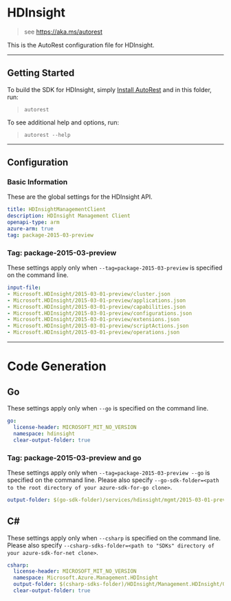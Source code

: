 # HDInsight
    
> see https://aka.ms/autorest

This is the AutoRest configuration file for HDInsight.



---
## Getting Started 
To build the SDK for HDInsight, simply [Install AutoRest](https://aka.ms/autorest/install) and in this folder, run:

> `autorest`

To see additional help and options, run:

> `autorest --help`
---

## Configuration



### Basic Information 
These are the global settings for the HDInsight API.

``` yaml
title: HDInsightManagementClient
description: HDInsight Management Client
openapi-type: arm
azure-arm: true
tag: package-2015-03-preview
```


### Tag: package-2015-03-preview

These settings apply only when `--tag=package-2015-03-preview` is specified on the command line.

``` yaml $(tag) == 'package-2015-03-preview'
input-file:
- Microsoft.HDInsight/2015-03-01-preview/cluster.json
- Microsoft.HDInsight/2015-03-01-preview/applications.json
- Microsoft.HDInsight/2015-03-01-preview/capabilities.json
- Microsoft.HDInsight/2015-03-01-preview/configurations.json
- Microsoft.HDInsight/2015-03-01-preview/extensions.json
- Microsoft.HDInsight/2015-03-01-preview/scriptActions.json
- Microsoft.HDInsight/2015-03-01-preview/operations.json
```


---
# Code Generation


## Go

These settings apply only when `--go` is specified on the command line.

``` yaml $(go)
go:
  license-header: MICROSOFT_MIT_NO_VERSION
  namespace: hdinsight
  clear-output-folder: true
```

### Tag: package-2015-03-preview and go

These settings apply only when `--tag=package-2015-03-preview --go` is specified on the command line.
Please also specify `--go-sdk-folder=<path to the root directory of your azure-sdk-for-go clone>`.

``` yaml $(tag) == 'package-2015-03-preview' && $(go)
output-folder: $(go-sdk-folder)/services/hdinsight/mgmt/2015-03-01-preview/hdinsight
```

## C# 

These settings apply only when `--csharp` is specified on the command line.
Please also specify `--csharp-sdks-folder=<path to "SDKs" directory of your azure-sdk-for-net clone>`.

``` yaml $(csharp)
csharp:
  license-header: MICROSOFT_MIT_NO_VERSION
  namespace: Microsoft.Azure.Management.HDInsight
  output-folder: $(csharp-sdks-folder)/HDInsight/Management.HDInsight/Generated
  clear-output-folder: true
```
